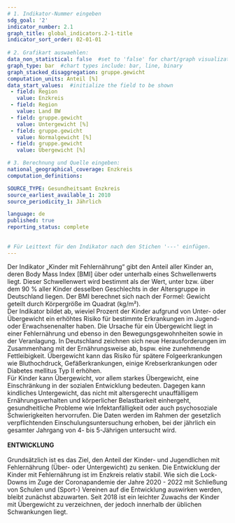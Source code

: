 ```yaml
---
# 1. Indikator-Nummer eingeben 
sdg_goal: '2'
indicator_number: 2.1
graph_title: global_indicators.2-1-title
indicator_sort_order: 02-01-01
 
# 2. Grafikart auswaehlen: 
data_non_statistical: false  #set to 'false' for chart/graph visualization 
graph_type: bar  #chart types include: bar, line, binary 
graph_stacked_disaggregation: gruppe.gewicht
computation_units: Anteil [%] 
data_start_values:  #initialize the field to be shown  
 - field: Region 
   value: Enzkreis
 - field: Region 
   value: Land BW
 - field: gruppe.gewicht
   value: Untergewicht [%]
 - field: gruppe.gewicht 
   value: Normalgewicht [%]
 - field: gruppe.gewicht 
   value: Übergewicht [%]

# 3. Berechnung und Quelle eingeben: 
national_geographical_coverage: Enzkreis
computation_definitions: 

SOURCE_TYPE: Gesundheitsamt Enzkreis
source_earliest_available_1: 2010
source_periodicity_1: Jährlich

language: de   
published: true 
reporting_status: complete
 
 
# Für Leittext für den Indikator nach den Stichen '---' einfügen. 
---
```


Der Indikator „Kinder mit Fehlernährung“ gibt den Anteil aller Kinder an, deren Body Mass Index [BMI] über oder unterhalb eines Schwellenwerts liegt. Dieser Schwellenwert wird bestimmt als der Wert, unter bzw. über dem 90 % aller Kinder desselben Geschlechts in der Altersgruppe in Deutschland liegen. Der BMI berechnet sich nach der Formel: Gewicht geteilt durch Körpergröße im Quadrat (kg/m²). <br>
Der Indikator bildet ab, wieviel Prozent der Kinder aufgrund von Unter- oder Übergewicht ein erhöhtes Risiko für bestimmte Erkrankungen im Jugend- oder Erwachsenenalter haben. Die Ursache für ein Übergewicht liegt in einer Fehlernährung und ebenso in den Bewegungsgewohnheiten sowie in der Veranlagung. In Deutschland zeichnen sich neue Herausforderungen im Zusammenhang mit der Ernährungsweise ab, bspw. eine zunehmende Fettleibigkeit. Übergewicht kann das Risiko für spätere Folgeerkrankungen wie Bluthochdruck, Gefäßerkrankungen, einige Krebserkrankungen oder Diabetes mellitus Typ II erhöhen. <br>
Für Kinder kann Übergewicht, vor allem starkes Übergewicht, eine Einschränkung in der sozialen Entwicklung bedeuten. Dagegen kann kindliches Untergewicht, das nicht mit altersgerecht unauffälligem Ernährungsverhalten und körperlicher Belastbarkeit einhergeht, gesundheitliche Probleme wie Infektanfälligkeit oder auch psychosoziale Schwierigkeiten hervorrufen. Die Daten werden im Rahmen der gesetzlich verpflichtenden Einschulungsuntersuchung erhoben, bei der jährlich ein gesamter Jahrgang von 4- bis 5-Jährigen untersucht wird. <br>
<br>
**ENTWICKLUNG** <br>
<br>
Grundsätzlich ist es das Ziel, den Anteil der Kinder- und Jugendlichen mit Fehlernährung (Über- oder Untergewicht) zu senken. Die Entwicklung der Kinder mit Fehlernährung ist im Enzkreis relativ stabil. Wie sich die Lock-Downs im Zuge der Coronapandemie der Jahre 2020 - 2022 mit Schließung von Schulen und (Sport-) Vereinen auf die Entwicklung auswirken werden, bleibt zunächst abzuwarten. Seit 2018 ist ein leichter Zuwachs der Kinder mit Übergewicht zu verzeichnen, der jedoch innerhalb der üblichen Schwankungen liegt.
